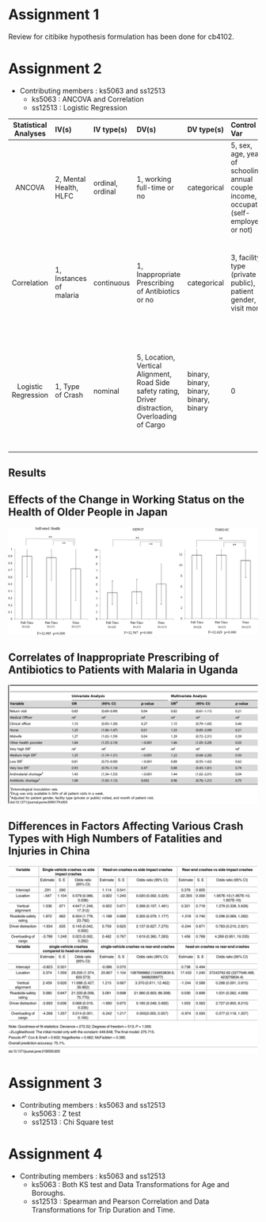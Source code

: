 # Assignment 1

Review for citibike hypothesis formulation has been done for cb4102.


# Assignment 2

* Contributing members : ks5063 and ss12513
    * ks5063 : ANCOVA and Correlation
    * ss12513 : Logistic Regression

| **Statistical Analyses**	|  **IV(s)**  |  **IV type(s)** |  **DV(s)**  |  **DV type(s)**  |  **Control Var** | **Control Var type**  | **Question to be answered** | **_H0_** | **alpha** | **link to paper**| 
|:----------:|:----------|:------------|:-------------|:-------------|:------------|:------------- |:------------------|:----:|:-------:|:-------|
ANCOVA	| 2, Mental Health, HLFC | ordinal, ordinal | 1, working full-time or no| categorical | 5, sex, age, years of schooling, annual couple income, occupation (self-employed or not) | categorical, discrete numerical, discrete numerical, discrete numerical, categorical | 	Do participants in full-time status have mental health significantly higher than control group | Mental Health test groups <= Mental Health control group, HLFC test groups <= HLFC control group | 0.05 | [Effects of the Change in Working Status on the Health of Older People in Japan](https://journals.plos.org/plosone/article?id=10.1371/journal.pone.0144069) |
 Correlation	| 1, Instances of malaria | continuous | 1,  Inappropriate Prescribing of Antibiotics or no| categorical | 3, facility type (private or public), patient gender, visit month  | categorical, categorical, discrete numerical | 	Do facilities with higher Inappropriate Prescribing of Antibiotics have malaria cases significantly higher than control group | Malaria Cases test groups <= Malaria Cases control group | 0.05 | [Correlates of Inappropriate Prescribing of Antibiotics to Patients with Malaria in Uganda](https://journals.plos.org/plosone/article?id=10.1371/journal.pone.0090179) |
 Logistic Regression	| 1, Type of Crash | nominal | 5,  Location, Vertical Alignment, Road Side safety rating, Driver distraction, Overloading of Cargo| binary, binary, binary, binary, binary | 0  | NA | 	Do high fatalty car crashes with certain attributes have a higher chance of belonging to a certain crash type than crashes with different attributes  | P(Crash_Test) <= P(Crash_Control)  | 0.05 | [Differences in Factors Affecting Various Crash Types with High Numbers of Fatalities and Injuries in China](https://journals.plos.org/plosone/article?id=10.1371/journal.pone.0158559) |

## Results

## Effects of the Change in Working Status on the Health of Older People in Japan
![Effects of the Change in Working Status on the Health of Older People in Japan](Img1.PNG)
## Correlates of Inappropriate Prescribing of Antibiotics to Patients with Malaria in Uganda
![Correlates of Inappropriate Prescribing of Antibiotics to Patients with Malaria in Uganda](Img2.png)
## Differences in Factors Affecting Various Crash Types with High Numbers of Fatalities and Injuries in China
![Differences in Factors Affecting Various Crash Types with High Numbers of Fatalities and Injuries in China](Img3.PNG)

# Assignment 3

* Contributing members : ks5063 and ss12513
    * ks5063 : Z test
    * ss12513 : Chi Square test
    
# Assignment 4

* Contributing members : ks5063 and ss12513
    * ks5063 : Both KS test and Data Transformations for Age and Boroughs.
    * ss12513 : Spearman and Pearson Correlation and Data Transformations for Trip Duration and Time.    

